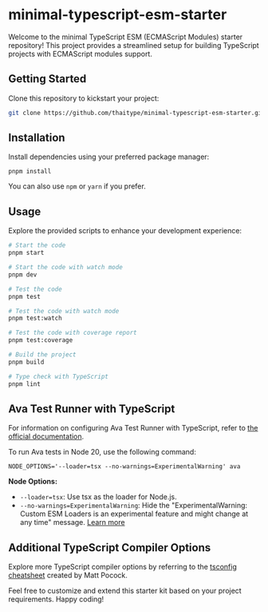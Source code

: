# minimal-typescript-esm-starter

Welcome to the minimal TypeScript ESM (ECMAScript Modules) starter repository! This project provides a streamlined setup for building TypeScript projects with ECMAScript modules support.

## Getting Started
Clone this repository to kickstart your project:

```bash
git clone https://github.com/thaitype/minimal-typescript-esm-starter.git [project_name]
```

## Installation
Install dependencies using your preferred package manager:

```
pnpm install
```

You can also use `npm` or `yarn` if you prefer.

## Usage

Explore the provided scripts to enhance your development experience:

```bash
# Start the code
pnpm start

# Start the code with watch mode
pnpm dev

# Test the code
pnpm test

# Test the code with watch mode
pnpm test:watch

# Test the code with coverage report
pnpm test:coverage

# Build the project
pnpm build

# Type check with TypeScript
pnpm lint
```

## Ava Test Runner with TypeScript
For information on configuring Ava Test Runner with TypeScript, refer to [the official documentation](https://github.com/avajs/ava/blob/main/docs/recipes/typescript.md).

To run Ava tests in Node 20, use the following command:

```
NODE_OPTIONS='--loader=tsx --no-warnings=ExperimentalWarning' ava
```

**Node Options:**

- `--loader=tsx`: Use tsx as the loader for Node.js.
- `--no-warnings=ExperimentalWarning`: Hide the "ExperimentalWarning: Custom ESM Loaders is an experimental feature and might change at any time" message. [Learn more](https://github.com/nodejs/node/issues/30810#issuecomment-1446093458)

## Additional TypeScript Compiler Options

Explore more TypeScript compiler options by referring to the [tsconfig cheatsheet](https://www.totaltypescript.com/tsconfig-cheat-sheet) created by Matt Pocock.

Feel free to customize and extend this starter kit based on your project requirements. Happy coding!